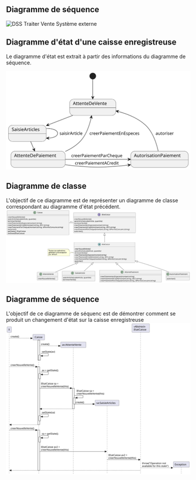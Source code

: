 ## Diagramme de séquence
![DSS Traiter Vente Système externe](https://www.plantuml.com/plantuml/svg/ZLFDRk903BxdAQoUg0JQUvH5HMoFkqAYsXENsOa5LYUUTEoWSklRB7sElDXwKg10grKlqSIVlnzxaZjHbxHh0lnOBk4XEL9Cy1jP4POxqNxV8E2p5HaBUIHkNN8DYEu2sZEHp-Gpv8_pZ-iKEwvz33619iTYa2cUTItngKFs-1D5t1fdWTOCFhkcGabDEyUfQ7gHgFf6qy9vDTcRSkv8X33TW1FmXUagUMeTgu77w0Cero2chITSyQmpAHAd57d5yzI_rgHl5EUXgWQhwVIBz4s_jw6EzCqPtq-c0YLuCy3qAtPR3067YOeGOmi9nTOzc0IK0WxzOXDIchsLLppoiSOoxvpNOtZgB0tfhYJMMwDKrMIIIJMAJzJcJ6FGg2uKo3LadsCEssT3Z6b8CBejJjoX7TmMFQXxjYGkABIEiB7EUxwNjjzxAr_Ci_Y0Zvh8QkaEMSyC361hBp08deJxbyFcFzSzmLUoOwhdyvE56DNkh0JNwIRVIlyAt_DBFjj7TU6uSEbmMvzRlkCVFHTvUJAFN7UKyCf_yvy0NB_l8M7_jolkh6O_ppy0 "DSS Traiter Vente Système externe")
## Diagramme d'état d'une caisse enregistreuse
Le diagramme d'état est extrait à partir des informations du diagramme de séquence.

![](etat-caisse-enregistreuse-classe/diagramme-etat.svg)

## Diagramme de classe
L'objectif de ce diagramme est de représenter un diagramme de classe correspondant au diagramme d'état précédent.
![](etat-caisse-enregistreuse-classe/diagramme-classe.svg)

## Diagramme de séquence
L'objectif de ce diagramme de séquenc est de démontrer comment se produit un changement d'état sur la caisse enregistreuse
![](etat-caisse-enregistreuse-classe/DS-changement-enum.svg)
